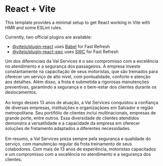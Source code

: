 # React + Vite

This template provides a minimal setup to get React working in Vite with HMR and some ESLint rules.

Currently, two official plugins are available:

- [@vitejs/plugin-react](https://github.com/vitejs/vite-plugin-react/blob/main/packages/plugin-react/README.md) uses [Babel](https://babeljs.io/) for Fast Refresh
- [@vitejs/plugin-react-swc](https://github.com/vitejs/vite-plugin-react-swc) uses [SWC](https://swc.rs/) for Fast Refresh

Um dos diferenciais da Val Services é o seu compromisso com a
excelência no atendimento e a segurança dos passageiros. A empresa
investe constantamente na capacitação de seus motoristas, que são
treinados para oferecer um serviço de alto nível, com pontualidade,
conforto e atenção aos detalhes. Além disso, a frota é submetida a
rigorosas manutenções preventivas, garantindo a segurança e o
bem-estar dos clientes durante os deslocamentos.
<br />
<br />
Ao longo desses 13 anos de atuação, a Val Services conquistou a
confiança de diversas empresas, instituições e organizaçãoes em
Salvador e região metropolitana. Seu portifólio de clientes inclui
multinacionais, empresas de grande porte, entre outros. Essa
diversidade de clientes atendidos demonstra a versatilidade e a
capacidade da empresa em oferecer soluções de fretamento adaptados a
diferentes necessidades.
<br />
<br />
Em resumo, a Val Services preza sempre pela segurança e qualidade do
serviço, com manutenção regular da frota treinamento de seus
colabodores. Com mais de 13 anos de experiência, motoristas
capacitados e um compromisso com a excelência no atendimento e a
segurança dos clientes.
